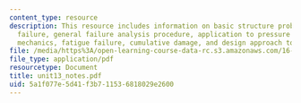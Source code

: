 ```yaml
---
content_type: resource
description: This resource includes information on basic structure problem, material
  failure, general failure analysis procedure, application to pressure tank, fracture
  mechanics, fatigue failure, cumulative damage, and design approach to longitivity.
file: /media/https%3A/open-learning-course-data-rc.s3.amazonaws.com/16-21-techniques-for-structural-analysis-and-design-spring-2005/5a1f077e5d41f3b711536818029e2600_unit13_notes.pdf
file_type: application/pdf
resourcetype: Document
title: unit13_notes.pdf
uid: 5a1f077e-5d41-f3b7-1153-6818029e2600
---
```

